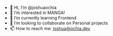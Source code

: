 - 👋 Hi, I’m @joshuaochia
- 👀 I’m interested in MANGA!
- 🌱 I’m currently learning Frontend
- 💞️ I’m looking to collaborate on Personal projects
- 📫 How to reach me: joshua@ochia.dev

<!---
joshuaochia/joshuaochia is a ✨ special ✨ repository because its `README.md` (this file) appears on your GitHub profile.
You can click the Preview link to take a look at your changes.
--->

